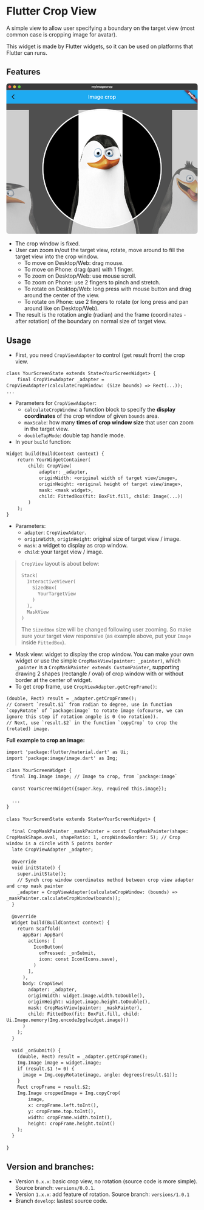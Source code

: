 # Flutter Crop View

A simple view to allow user specifying a boundary on the target view (most common case is cropping image for avatar).

This widget is made by Flutter widgets, so it can be used on platforms that Flutter can runs.

## Features

![example](example.png)

- The crop window is fixed.
- User can zoom in/out the target view, rotate, move around to fill the target view into the crop window.
  - To move on Desktop/Web: drag mouse.
  - To move on Phone: drag (pan) with 1 finger.
  - To zoom on Desktop/Web: use mouse scroll.
  - To zoom on Phone: use 2 fingers to pinch and stretch.
  - To rotate on Desktop/Web: long press with mouse button and drag around the center of the view.
  - To rotate on Phone: use 2 fingers to rotate (or long press and pan around like on Desktop/Web).
- The result is the rotation angle (radian) and the frame (coordinates - after rotation) of the boundary on normal size of target view.

## Usage

- First, you need `CropViewAdapter` to control (get result from) the crop view.
```
class YourScreenState extends State<YourScreenWidget> {
    final CropViewAdapter _adapter = CropViewAdapter(calculateCropWindow: (Size bounds) => Rect(...));
...
```
- Parameters for `CropViewAdapter`:
  - `calculateCropWindow`: a function block to specify the **display coordinates** of the crop window of given `bounds` area.
  - `maxScale`: how many **times of crop window size** that user can zoom in the target view.
  - `doubleTapMode`: double tap handle mode.
- In your `build` function:
```
Widget build(BuildContext context) {
    return YourWidgetContainer(
        child: CropView(
            adapter: _adapter,
            originWidth: <original width of target view/image>,
            originHeight: <original height of target view/image>,
            mask: <mask widget>,
            child: FittedBox(fit: BoxFit.fill, child: Image(...))
        )
    );
}
```
- Parameters:
  - `adapter`: `CropViewAdater`.
  - `originWidth`, `originHeight`: original size of target view / image.
  - `mask`: a widget to display as crop window.
  - `child`: your target view / image.

> `CropView` layout is about below:
>```
> Stack(
>   InteractiveViewer(
>     SizedBox(
>       YourTargetView
>     )
>   ),
>   MaskView
> )
>```
>
> The `SizedBox` size will be changed following user zooming. So make sure your target view responsive (as example above, put your `Image` inside `FittedBox`).
- Mask view: widget to display the crop window. You can make your own widget or use the simple `CropMaskView(painter: _painter)`, which `_painter` is a `CropMaskPainter extends CustomPainter`, supporting drawing 2 shapes (rectangle / oval) of crop window with or without border at the center of widget.
- To get crop frame, use `CropViewAdapter.getCropFrame()`:
```
(double, Rect) result = _adapter.getCropFrame();
// Convert `result.$1` from radian to degree, use in function `copyRotate` of `package:image` to rotate image (ofcourse, we can ignore this step if rotation angple is 0 (no rotation)).
// Next, use `result.$2` in the function `copyCrop` to crop the (rotated) image.
```

**Full example to crop an image:**

```
import 'package:flutter/material.dart' as Ui;
import 'package:image/image.dart' as Img;

class YourScreenWidget {
  final Img.Image image; // Image to crop, from `package:image`

  const YourScreenWidget({super.key, required this.image});

  ...
}

class YourScreenState extends State<YourScreenWidget> {

  final CropMaskPainter _maskPainter = const CropMaskPainter(shape: CropMaskShape.oval, shapeRatio: 1, cropWindowBorder: 5); // Crop window is a circle with 5 points border
  late CropViewAdapter _adapter;

  @override
  void initState() {
    super.initState();
    // Synch crop window coordinates method between crop view adapter and crop mask painter
    _adapter = CropViewAdapter(calculateCropWindow: (bounds) => _maskPainter.calculateCropWindow(bounds));
  }

  @override
  Widget build(BuildContext context) {
    return Scaffold(
      appBar: AppBar(
        actions: [
          IconButton(
            onPressed: _onSubmit,
            icon: const Icon(Icons.save),
          )
        ],
      ),
      body: CropView(
        adapter: _adapter,
        originWidth: widget.image.width.toDouble(),
        originHeight: widget.image.height.toDouble(),
        mask: CropMaskView(painter: _maskPainter),
        child: FittedBox(fit: BoxFit.fill, child: Ui.Image.memory(Img.encodeJpg(widget.image)))
      )
    );
  }

  void _onSubmit() {
    (double, Rect) result = _adapter.getCropFrame();
    Img.Image image = widget.image;
    if (result.$1 != 0) {
      image = Img.copyRotate(image, angle: degrees(result.$1));
    }
    Rect cropFrame = result.$2;
    Img.Image croppedImage = Img.copyCrop(
        image,
        x: cropFrame.left.toInt(),
        y: cropFrame.top.toInt(),
        width: cropFrame.width.toInt(),
        height: cropFrame.height.toInt()
    );
  }

}
```

## Version and branches:

- Version `0.x.x`: basic crop view, no rotation (source code is more simple). Source branch: `versions/0.0.1`.
- Version `1.x.x`: add feature of rotation. Source branch: `versions/1.0.1`
- Branch `develop`: lastest source code.
